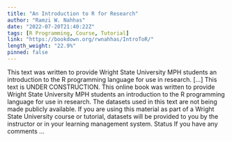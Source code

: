 ```yaml
---
title: "An Introduction to R for Research"
author: "Ramzi W. Nahhas"
date: "2022-07-20T21:40:22Z"
tags: [R Programming, Course, Tutorial]
link: "https://bookdown.org/rwnahhas/IntroToR/"
length_weight: "22.9%"
pinned: false
---
```


This text was written to provide Wright State University MPH students an introduction to the R programming language for use in research. [...] This text is UNDER CONSTRUCTION. This online book was written to provide Wright State University MPH students an introduction to the R programming language for use in research. The datasets used in this text are not being made publicly available. If you are using this material as part of a Wright State University course or tutorial, datasets will be provided to you by the instructor or in your learning management system. Status If you have any comments  ...
